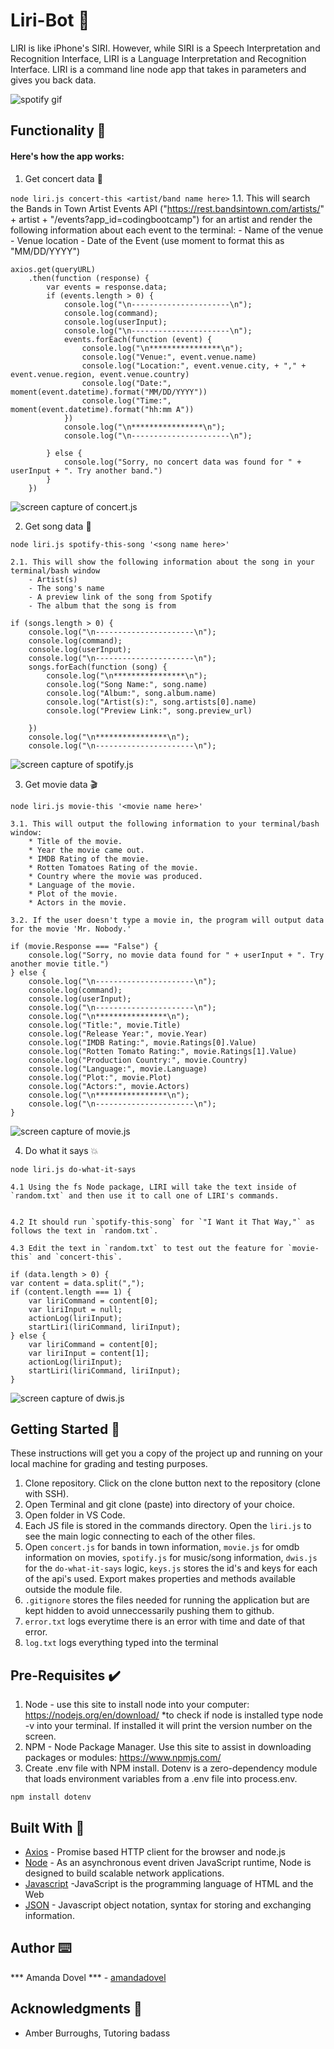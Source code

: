 # Liri-Bot 🤖

 LIRI is like iPhone's SIRI. However, while SIRI is a Speech Interpretation and Recognition Interface, LIRI is a Language Interpretation and Recognition Interface. LIRI is a command line node app that takes in parameters and gives you back data.

<img src="spotify-gif.gif" alt="spotify gif">

## Functionality 💪
#### Here's how the app works: 
1. Get concert data 🎸

`node liri.js concert-this <artist/band name here>`
    1.1. This will search the Bands in Town Artist Events API ("https://rest.bandsintown.com/artists/" + artist + "/events?app_id=codingbootcamp") for an artist and render the following information about each event to the terminal:
        - Name of the venue
        - Venue location
        - Date of the Event (use moment to format this as "MM/DD/YYYY")

```
axios.get(queryURL)
    .then(function (response) {
        var events = response.data;
        if (events.length > 0) {
            console.log("\n----------------------\n");
            console.log(command);
            console.log(userInput);
            console.log("\n----------------------\n");
            events.forEach(function (event) {
                console.log("\n****************\n");
                console.log("Venue:", event.venue.name)
                console.log("Location:", event.venue.city, + "," + event.venue.region, event.venue.country)
                console.log("Date:", moment(event.datetime).format("MM/DD/YYYY"))
                console.log("Time:", moment(event.datetime).format("hh:mm A"))
            })
            console.log("\n****************\n");
            console.log("\n----------------------\n");

        } else {
            console.log("Sorry, no concert data was found for " + userInput + ". Try another band.")
        }
    })
```

<img src="concert-this.jpg" alt="screen capture of concert.js">

2. Get song data 🎵

`node liri.js spotify-this-song '<song name here>'`

    2.1. This will show the following information about the song in your terminal/bash window
        - Artist(s)
        - The song's name
        - A preview link of the song from Spotify
        - The album that the song is from

```
if (songs.length > 0) {
    console.log("\n----------------------\n");
    console.log(command);
    console.log(userInput);
    console.log("\n----------------------\n");
    songs.forEach(function (song) {
        console.log("\n****************\n");
        console.log("Song Name:", song.name)
        console.log("Album:", song.album.name)
        console.log("Artist(s):", song.artists[0].name)
        console.log("Preview Link:", song.preview_url)

    })
    console.log("\n****************\n");
    console.log("\n----------------------\n");
```

<img src="spotify-this.jpg" alt="screen capture of spotify.js">

3. Get movie data 🎬

`node liri.js movie-this '<movie name here>'`

    3.1. This will output the following information to your terminal/bash window:
        * Title of the movie.
        * Year the movie came out.
        * IMDB Rating of the movie.
        * Rotten Tomatoes Rating of the movie.
        * Country where the movie was produced.
        * Language of the movie.
        * Plot of the movie.
        * Actors in the movie.

    3.2. If the user doesn't type a movie in, the program will output data for the movie 'Mr. Nobody.'

```
if (movie.Response === "False") {
    console.log("Sorry, no movie data found for " + userInput + ". Try another movie title.")
} else {
    console.log("\n----------------------\n");
    console.log(command);
    console.log(userInput);
    console.log("\n----------------------\n");
    console.log("\n****************\n");
    console.log("Title:", movie.Title)
    console.log("Release Year:", movie.Year)
    console.log("IMDB Rating:", movie.Ratings[0].Value)
    console.log("Rotten Tomato Rating:", movie.Ratings[1].Value)
    console.log("Production Country:", movie.Country)
    console.log("Language:", movie.Language)
    console.log("Plot:", movie.Plot)
    console.log("Actors:", movie.Actors)
    console.log("\n****************\n");
    console.log("\n----------------------\n");
}
```
<img src="movie-this.jpg" alt="screen capture of movie.js">

4. Do what it says 💥

 `node liri.js do-what-it-says`

    4.1 Using the fs Node package, LIRI will take the text inside of `random.txt` and then use it to call one of LIRI's commands.


    4.2 It should run `spotify-this-song` for `"I Want it That Way,"` as follows the text in `random.txt`.
    
    4.3 Edit the text in `random.txt` to test out the feature for `movie-this` and `concert-this`.

```
if (data.length > 0) {
var content = data.split(",");
if (content.length === 1) {
    var liriCommand = content[0];
    var liriInput = null;
    actionLog(liriInput);
    startLiri(liriCommand, liriInput);
} else {
    var liriCommand = content[0];
    var liriInput = content[1];
    actionLog(liriInput);
    startLiri(liriCommand, liriInput);
}
```

<img src="dwis.jpg" alt="screen capture of dwis.js">


## Getting Started 🏁

These instructions will get you a copy of the project up and running on your local machine for grading and testing purposes. 

1. Clone repository. Click on the clone button next to the repository (clone with SSH). 
2. Open Terminal and git clone (paste) into directory of your choice. 
3. Open folder in VS Code. 
4. Each JS file is stored in the commands directory. Open the `liri.js` to see the main logic connecting to each of the other files.
5. Open `concert.js` for bands in town information, `movie.js` for omdb information on movies, `spotify.js` for music/song information, `dwis.js` for the `do-what-it-says` logic, `keys.js` stores the id's and keys for each of the api's used. Export makes properties and methods available outside the module file.
6. `.gitignore` stores the files needed for running the application but are kept hidden to avoid unneccessarily pushing them to github. 
7. `error.txt` logs everytime there is an error with time and date of that error. 
8. `log.txt` logs everything typed into the terminal


## Pre-Requisites ✔️

1. Node - use this site to install node into your computer: https://nodejs.org/en/download/
    *to check if node is installed type node -v into your terminal. If installed it will print the version number on the screen.
2. NPM - Node Package Manager. Use this site to assist in downloading packages or modules: https://www.npmjs.com/
3. Create .env file with NPM install. Dotenv is a zero-dependency module that loads environment variables from a .env file into process.env. 
```
npm install dotenv
```


## Built With 🔧

* [Axios](https://www.npmjs.com/package/axios) - Promise based HTTP client for the browser and node.js
* [Node](https://nodejs.org/en/download/) - As an asynchronous event driven JavaScript runtime, Node is designed to build scalable network applications. 
* [Javascript](https://www.javascript.com/) -JavaScript is the programming language of HTML and the Web
* [JSON](https://www.json.org/) - Javascript object notation, syntax for storing and exchanging information. 



## Author ⌨️
*** Amanda Dovel *** - [amandadovel](https://github.com/amandadovel)

## Acknowledgments 🌟

* Amber Burroughs, Tutoring badass
